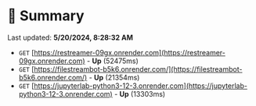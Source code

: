 # 📖 Summary
Last updated: **5/20/2024, 8:28:32 AM**

- `GET` [https://restreamer-09gx.onrender.com](https://restreamer-09gx.onrender.com) - **Up** (52475ms)
- `GET` [https://filestreambot-b5k6.onrender.com/](https://filestreambot-b5k6.onrender.com/) - **Up** (21354ms)
- `GET` [https://jupyterlab-python3-12-3.onrender.com](https://jupyterlab-python3-12-3.onrender.com) - **Up** (13303ms)
